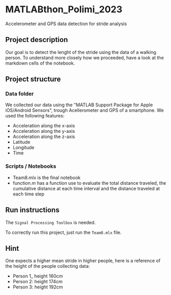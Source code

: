 # MATLABthon_Polimi_2023
Accelerometer and GPS data detection for stride analysis

## Project description
Our goal is to detect the lenght of the stride using the data of a walking person.
To understand more closely how we proceeded, have a look at the markdown cells of the notebook.

## Project structure
### Data folder
We collected our data using the "MATLAB Support Package for Apple iOS/Android Sensors", trough Acellerometer and GPS of a smartphone.
We used the following features:
- Acceleration along the x-axis
- Acceleration along the y-axis
- Acceleration along the z-axis
- Latitude
- Longitude
- Time

### Scripts / Notebooks

- Team8.mlx is the final notebook
- function.m has a function use to evaluate the total distance traveled, the cumulative distance at each time interval and the distance traveled at each time step

## Run instructions

The `Signal Processing Toolbox` is needed.

To correctly run this project, just run the `Team8.mlx` file.

## Hint

One expects a higher mean stride in higher people, here is a reference of the height of the people collecting data:

- Person 1_ height 160cm
- Person 2: height 174cm
- Person 3: height 192cm
